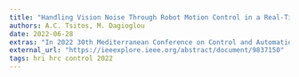 ```yaml
---
title: "Handling Vision Noise Through Robot Motion Control in a Real-Time Teleoperation System"
authors: A.C. Tsitos, M. Dagioglou
date: 2022-06-28
extras: "In 2022 30th Mediterranean Conference on Control and Automation (MED) (pp. 624-629). IEEE."
external_url: "https://ieeexplore.ieee.org/abstract/document/9837150"
tags: hri hrc control 2022
---
```

